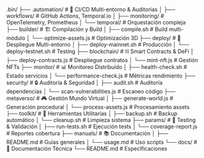 .bin/
├── .automation/           # 🚀 CI/CD Multi-entorno & Auditorías
│   ├── workflows/         # GitHub Actions, Temporal.io
│   ├── monitoring/        # OpenTelemetry, Prometheus
│   └── temporal/          # Orquestación compleja
├── builder/               # 🏗️ Compilación y Build
│   ├── compile.sh         # Build multi-módulo
│   └── optimize-assets.js # Optimización 3D
├── deploy/                # 🚀 Despliegue Multi-entorno
│   ├── deploy-mainnet.sh  # Producción
│   └── deploy-testnet.sh  # Testing
├── blockchain/            # ⛓️ Smart Contracts & DeFi
│   ├── deploy-contracts.js # Despliegue contratos
│   └── mint-nft.js        # Gestión NFTs
├── monitor/               # 📊 Monitoreo Distribuido
│   ├── health-check.sh    # Estado servicios
│   └── performance-check.js # Métricas rendimiento
├── security/              # 🔒 Auditoría & Seguridad
│   ├── audit.sh           # Auditoría dependencias
│   └── scan-vulnerabilities.js # Escaneo código
├── metaverso/             # 🎮 Gestión Mundo Virtual
│   ├── generate-world.js  # Generación procedural
│   └── process-assets.js  # Procesamiento assets
├── toolkit/               # 🔧 Herramientas Utilitarias
│   ├── backup.sh          # Backup automático
│   └── cleanup.sh         # Limpieza sistema
├── params/                # 🧪 Testing & Validación
│   ├── run-tests.sh       # Ejecución tests
│   └── coverage-report.js # Reportes cobertura
├── manuals/               # 📚 Documentación
│   ├── README.md          # Guías generales
│   └── usage.md           # Uso scripts
└── docs/                  # 📖 Documentación Técnica
    └── README.md          # Especificaciones